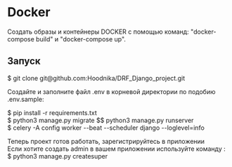 <h1>Docker</h1>
Создать образы и контейнеры DOCKER с помощью команд: "docker-compose build" и "docker-compose up".
<br>
<h2>Запуск</h2>
$ git clone git@github.com:Hoodnika/DRF_Django_project.git<br>

Создайте и заполните файл .env в корневой директории по подобию .env.sample:<br>

$ pip install -r requirements.txt <br>
$ python3 manage.py migrate $$ python3 manage.py runserver<br>
$ celery -A config worker --beat --scheduler django --loglevel=info<br>

Теперь проект готов работать, зарегистрируйтесь в приложении<br>
Если хотите создать admin в вашем приложении используйте команду :<br>
$ python3 manage.py createsuper

